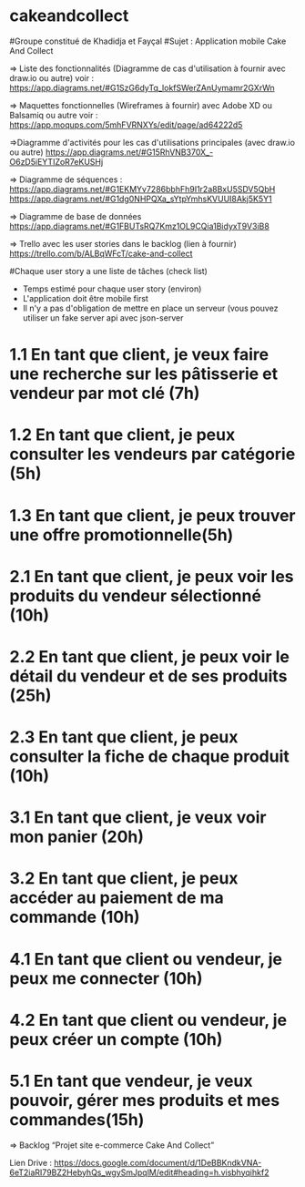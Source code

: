 # cakeandcollect

#Groupe constitué de Khadidja et Fayçal
#Sujet : Application mobile Cake And Collect

=> Liste des fonctionnalités (Diagramme de cas d'utilisation à fournir avec draw.io ou autre)
voir : https://app.diagrams.net/#G1SzG6dyTq_lokfSWerZAnUymamr2GXrWn

=> Maquettes fonctionnelles (Wireframes à fournir) avec Adobe XD ou Balsamiq ou autre
voir : https://app.moqups.com/5mhFVRNXYs/edit/page/ad64222d5

=>Diagramme d'activités pour les cas d'utilisations principales (avec draw.io ou autre)
https://app.diagrams.net/#G15RhVNB370X_-O6zD5iEYTIZoR7eKUSHj


=> Diagramme de séquences : 
https://app.diagrams.net/#G1EKMYv7286bbhFh9I1r2a8BxU5SDV5QbH
https://app.diagrams.net/#G1dg0NHPQXa_sYtpYmhsKVUUI8Akj5K5Y1

=> Diagramme de base de données 
https://app.diagrams.net/#G1FBUTsRQ7Kmz1OL9CQia1BidyxT9V3iB8


=> Trello avec les user stories dans le backlog (lien à fournir) 
https://trello.com/b/ALBqWFcT/cake-and-collect

#Chaque user story a une liste de tâches (check list)
- Temps estimé pour chaque user story (environ)
- L'application doit être mobile first
- Il n'y a pas d'obligation de mettre en place un serveur (vous pouvez utiliser un fake server api avec json-server

# 1.1 En tant que client, je veux faire une recherche sur les pâtisserie et vendeur par mot clé (7h)
# 1.2 En tant que client, je peux consulter les vendeurs par catégorie (5h)
# 1.3 En tant que client, je peux trouver une offre promotionnelle(5h)
# 2.1 En tant que client, je peux voir les produits du vendeur sélectionné (10h)
# 2.2 En tant que client, je peux voir le détail du vendeur et de ses produits (25h)
# 2.3 En tant que client, je peux consulter la fiche de chaque produit (10h)
# 3.1 En tant que client, je veux voir mon panier (20h)
# 3.2 En tant que client, je peux accéder au paiement de ma commande (10h)
# 4.1 En tant que client ou vendeur, je peux me connecter (10h)
# 4.2 En tant que client ou vendeur, je peux créer un compte (10h)
# 5.1 En tant que vendeur, je veux pouvoir, gérer mes produits et mes commandes(15h)


=> Backlog “Projet site e-commerce Cake And Collect”

Lien Drive : https://docs.google.com/document/d/1DeBBKndkVNA-6eT2iaRI79BZ2HebyhQs_wgySmJpqlM/edit#heading=h.visbhyqihkf2
